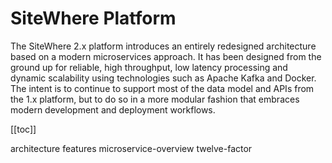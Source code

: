# SiteWhere Platform

The SiteWhere 2.x platform introduces an entirely redesigned architecture based
on a modern microservices approach. It has been designed from the ground up for reliable,
high throughput, low latency processing and dynamic scalability using technologies
such as Apache Kafka and Docker. The intent is to continue to support most of the
data model and APIs from the 1.x platform, but to do so in a more modular fashion
that embraces modern development and deployment workflows.

[[toc]]

architecture
features
microservice-overview
twelve-factor
